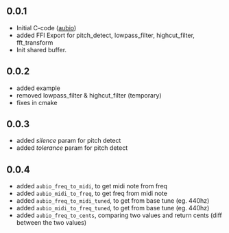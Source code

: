 ## 0.0.1

* Initial C-code ([aubio](https://github.com/aubio/aubio))
* added FFI Export for pitch_detect, lowpass_filter, highcut_filter, fft_transform
* Init shared buffer.

## 0.0.2
* added example
* removed lowpass_filter & highcut_filter (temporary)
* fixes in cmake

## 0.0.3
* added _silence_ param for pitch detect
* added _tolerance_ param for pitch detect

## 0.0.4
* added `aubio_freq_to_midi`, to get midi note from freq
* added `aubio_midi_to_freq`, to get freq from midi note
* added `aubio_freq_to_midi_tuned`, to get from base tune (eg. 440hz)
* added `aubio_midi_to_freq_tuned`, to get from base tune (eg. 440hz)
* added `aubio_freq_to_cents`, comparing two values and return cents (diff between the two values)